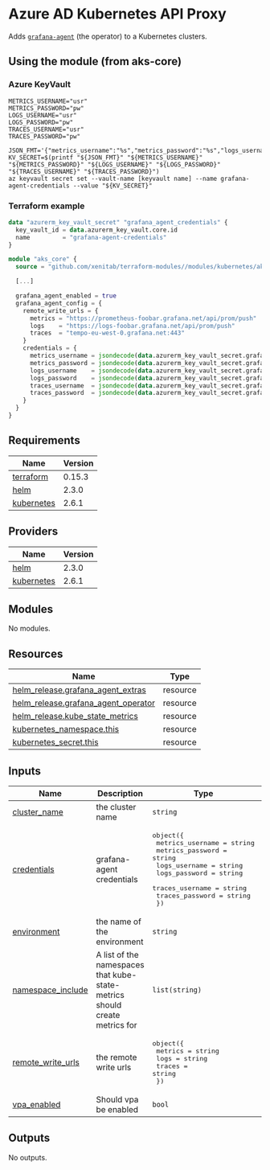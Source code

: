 # Azure AD Kubernetes API Proxy
Adds [`grafana-agent`](https://grafana.com/docs/agent/latest/) (the operator) to a Kubernetes clusters.

## Using the module (from aks-core)

### Azure KeyVault

```shell
METRICS_USERNAME="usr"
METRICS_PASSWORD="pw"
LOGS_USERNAME="usr"
LOGS_PASSWORD="pw"
TRACES_USERNAME="usr"
TRACES_PASSWORD="pw"

JSON_FMT='{"metrics_username":"%s","metrics_password":"%s","logs_username":"%s","logs_password":"%s","traces_username":"%s","traces_password":"%s"}'
KV_SECRET=$(printf "${JSON_FMT}" "${METRICS_USERNAME}" "${METRICS_PASSWORD}" "${LOGS_USERNAME}" "${LOGS_PASSWORD}" "${TRACES_USERNAME}" "${TRACES_PASSWORD}")
az keyvault secret set --vault-name [keyvault name] --name grafana-agent-credentials --value "${KV_SECRET}"
```

### Terraform example

```terraform
data "azurerm_key_vault_secret" "grafana_agent_credentials" {
  key_vault_id = data.azurerm_key_vault.core.id
  name         = "grafana-agent-credentials"
}

module "aks_core" {
  source = "github.com/xenitab/terraform-modules//modules/kubernetes/aks-core?ref=[ref]"

  [...]

  grafana_agent_enabled = true
  grafana_agent_config = {
    remote_write_urls = {
      metrics = "https://prometheus-foobar.grafana.net/api/prom/push"
      logs    = "https://logs-foobar.grafana.net/api/prom/push"
      traces  = "tempo-eu-west-0.grafana.net:443"
    }
    credentials = {
      metrics_username = jsondecode(data.azurerm_key_vault_secret.grafana_agent_credentials.value).metrics_username
      metrics_password = jsondecode(data.azurerm_key_vault_secret.grafana_agent_credentials.value).metrics_password
      logs_username    = jsondecode(data.azurerm_key_vault_secret.grafana_agent_credentials.value).logs_username
      logs_password    = jsondecode(data.azurerm_key_vault_secret.grafana_agent_credentials.value).logs_password
      traces_username  = jsondecode(data.azurerm_key_vault_secret.grafana_agent_credentials.value).traces_username
      traces_password  = jsondecode(data.azurerm_key_vault_secret.grafana_agent_credentials.value).traces_password
    }
  }
}
```

## Requirements

| Name | Version |
|------|---------|
| <a name="requirement_terraform"></a> [terraform](#requirement\_terraform) | 0.15.3 |
| <a name="requirement_helm"></a> [helm](#requirement\_helm) | 2.3.0 |
| <a name="requirement_kubernetes"></a> [kubernetes](#requirement\_kubernetes) | 2.6.1 |

## Providers

| Name | Version |
|------|---------|
| <a name="provider_helm"></a> [helm](#provider\_helm) | 2.3.0 |
| <a name="provider_kubernetes"></a> [kubernetes](#provider\_kubernetes) | 2.6.1 |

## Modules

No modules.

## Resources

| Name | Type |
|------|------|
| [helm_release.grafana_agent_extras](https://registry.terraform.io/providers/hashicorp/helm/2.3.0/docs/resources/release) | resource |
| [helm_release.grafana_agent_operator](https://registry.terraform.io/providers/hashicorp/helm/2.3.0/docs/resources/release) | resource |
| [helm_release.kube_state_metrics](https://registry.terraform.io/providers/hashicorp/helm/2.3.0/docs/resources/release) | resource |
| [kubernetes_namespace.this](https://registry.terraform.io/providers/hashicorp/kubernetes/2.6.1/docs/resources/namespace) | resource |
| [kubernetes_secret.this](https://registry.terraform.io/providers/hashicorp/kubernetes/2.6.1/docs/resources/secret) | resource |

## Inputs

| Name | Description | Type | Default | Required |
|------|-------------|------|---------|:--------:|
| <a name="input_cluster_name"></a> [cluster\_name](#input\_cluster\_name) | the cluster name | `string` | n/a | yes |
| <a name="input_credentials"></a> [credentials](#input\_credentials) | grafana-agent credentials | <pre>object({<br>    metrics_username = string<br>    metrics_password = string<br>    logs_username    = string<br>    logs_password    = string<br>    traces_username  = string<br>    traces_password  = string<br>  })</pre> | n/a | yes |
| <a name="input_environment"></a> [environment](#input\_environment) | the name of the environment | `string` | n/a | yes |
| <a name="input_namespace_include"></a> [namespace\_include](#input\_namespace\_include) | A list of the namespaces that kube-state-metrics should create metrics for | `list(string)` | n/a | yes |
| <a name="input_remote_write_urls"></a> [remote\_write\_urls](#input\_remote\_write\_urls) | the remote write urls | <pre>object({<br>    metrics = string<br>    logs    = string<br>    traces  = string<br>  })</pre> | <pre>{<br>  "logs": "",<br>  "metrics": "",<br>  "traces": ""<br>}</pre> | no |
| <a name="input_vpa_enabled"></a> [vpa\_enabled](#input\_vpa\_enabled) | Should vpa be enabled | `bool` | `false` | no |

## Outputs

No outputs.

